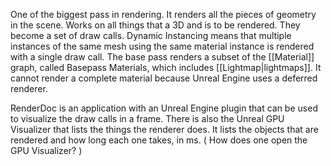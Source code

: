 One of the biggest pass in rendering.
It renders all the pieces of geometry in the scene.
Works on all things that a 3D and is to be rendered.
They become a set of draw calls.
Dynamic Instancing means that multiple instances of the same mesh using the same material instance is rendered with a single draw call.
The base pass renders a subset of the [[Material]] graph, called Basepass Materials, which includes [[Lightmap|lightmaps]].
It cannot render a complete material because Unreal Engine uses a deferred renderer.

RenderDoc is an application with an Unreal Engine plugin that can be used to visualize the draw calls in a frame.
There is also the Unreal GPU Visualizer that lists the things the renderer does.
It lists the objects that are rendered and how long each one takes, in ms.
(
How does one open the GPU Visualizer?
)

